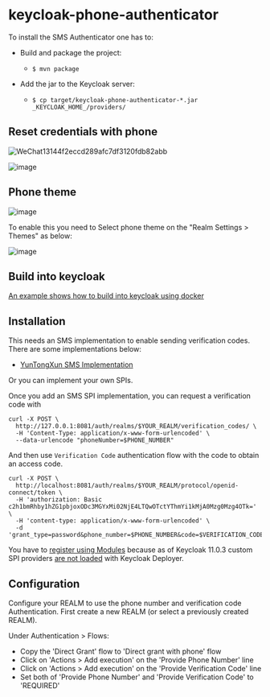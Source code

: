 # keycloak-phone-authenticator

To install the SMS Authenticator one has to:

* Build and package the project:
  * `$ mvn package`

* Add the jar to the Keycloak server:
  * `$ cp target/keycloak-phone-authenticator-*.jar _KEYCLOAK_HOME_/providers/`
  
## Reset credentials with phone

![WeChat13144f2eccd289afc7df3120fdb82abb](https://user-images.githubusercontent.com/6838487/67840807-a7481880-fb31-11e9-9fa8-7e165832b2aa.png)

![image](https://user-images.githubusercontent.com/6838487/67840943-f2fac200-fb31-11e9-97ca-6d1c19628070.png)

## Phone theme

![image](.github/images/phone_theme.png)

To enable this you need to Select phone theme on the "Realm Settings > Themes" as below:

![image](.github/images/select-phone-theme.png)

## Build into keycloak

[An example shows how to build into keycloak using docker](examples/README.md)

## Installation

This needs an SMS implementation to enable sending verification codes. There are some implementations below:  

  * [YunTongXun SMS Implementation](https://github.com/FX-HAO/keycloak-phone-authenticator-yuntongxun-sms)
  
Or you can implement your own SPIs.

Once you add an SMS SPI implementation, you can request a verification code with
  
```
curl -X POST \
  http://127.0.0.1:8081/auth/realms/$YOUR_REALM/verification_codes/ \
  -H 'Content-Type: application/x-www-form-urlencoded' \
  --data-urlencode "phoneNumber=$PHONE_NUMBER"
```

And then use `Verification Code` authentication flow with the code to obtain an access code.

```
curl -X POST \
  http://localhost:8081/auth/realms/$YOUR_REALM/protocol/openid-connect/token \
  -H 'authorization: Basic c2h1bmRhby1hZG1pbjoxODc3MGYxMi02NjE4LTQwOTctYThmYi1kMjA0Mzg0Mzg4OTk=' \
  -H 'content-type: application/x-www-form-urlencoded' \
  -d 'grant_type=password&phone_number=$PHONE_NUMBER&code=$VERIFICATION_CODE'
```

You have to [register using Modules](https://www.keycloak.org/docs/11.0/server_development/index.html#register-a-provider-using-modules) because as of Keycloak 11.0.3 custom SPI providers [are not loaded](https://keycloak.discourse.group/t/not-able-to-register-a-custom-spi/1099/17) with Keycloak Deployer.

## Configuration

Configure your REALM to use the phone number and verification code Authentication.
First create a new REALM (or select a previously created REALM).

Under Authentication > Flows:
* Copy the 'Direct Grant' flow to 'Direct grant with phone' flow
* Click on 'Actions > Add execution' on the 'Provide Phone Number' line
* Click on 'Actions > Add execution' on the 'Provide Verification Code' line
* Set both of 'Provide Phone Number' and 'Provide Verification Code' to 'REQUIRED'
